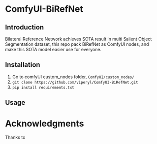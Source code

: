 # ComfyUI-BiRefNet

## Introduction

Bilateral Reference Network achieves SOTA result in multi Salient Object Segmentation dataset, this repo pack BiRefNet as ComfyUI nodes, and make this SOTA model easier use for everyone.

## Installation 

1. Go to comfyUI custom_nodes folder, `ComfyUI/custom_nodes/`
2. `git clone https://github.com/viperyl/ComfyUI-BiRefNet.git `
3. `pip install requirements.txt`

## Usage









# Acknowledgments

Thanks to 